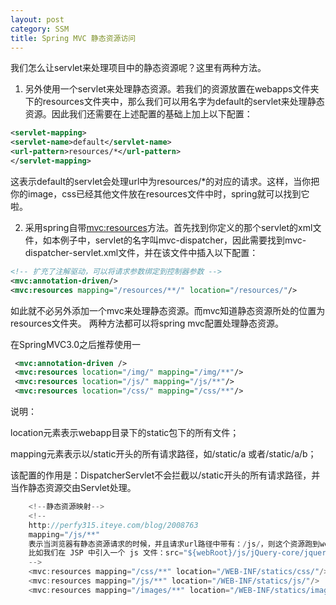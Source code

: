 ```yaml
---
layout: post
category: SSM
title: Spring MVC 静态资源访问
---
```


我们怎么让servlet来处理项目中的静态资源呢？这里有两种方法。

1. 另外使用一个servlet来处理静态资源。若我们的资源放置在webapps文件夹下的resources文件夹中，那么我们可以用名字为default的servlet来处理静态资源。因此我们还需要在上述配置的基础上加上以下配置：

```xml
<servlet-mapping>  
<servlet-name>default</servlet-name>  
<url-pattern>resources/*</url-pattern>  
</servlet-mapping>  
```

这表示default的servlet会处理url中为resources/*的对应的请求。这样，当你把你的image，css已经其他文件放在resources文件中时，spring就可以找到它啦。

2. 采用spring自带<mvc:resources>方法。首先找到你定义的那个servlet的xml文件，如本例子中，servlet的名字叫mvc-dispatcher，因此需要找到mvc-dispatcher-servlet.xml文件，并在该文件中插入以下配置：

```xml
<!-- 扩充了注解驱动，可以将请求参数绑定到控制器参数 -->
<mvc:annotation-driven/>  
<mvc:resources mapping="/resources/**/" location="/resources/"/>  
```

如此就不必另外添加一个mvc来处理静态资源。而mvc知道静态资源所处的位置为resources文件夹。
两种方法都可以将spring mvc配置处理静态资源。

在SpringMVC3.0之后推荐使用一

```xml
 <mvc:annotation-driven />
 <mvc:resources location="/img/" mapping="/img/**"/>   
 <mvc:resources location="/js/" mapping="/js/**"/>    
 <mvc:resources location="/css/" mapping="/css/**"/>  
```

说明：

location元素表示webapp目录下的static包下的所有文件；

mapping元素表示以/static开头的所有请求路径，如/static/a 或者/static/a/b；

该配置的作用是：DispatcherServlet不会拦截以/static开头的所有请求路径，并当作静态资源交由Servlet处理。

```java
    <!--静态资源映射-->
    <!--
    http://perfy315.iteye.com/blog/2008763
    mapping="/js/**"
    表示当浏览器有静态资源请求的时候，并且请求url路径中带有：/js/，则这个资源跑到webapp目录下的/WEB-INF/statics/js/去找
    比如我们在 JSP 中引入一个 js 文件：src="${webRoot}/js/jQuery-core/jquery-1.6.1.min.js
    -->
    <mvc:resources mapping="/css/**" location="/WEB-INF/statics/css/"/>
    <mvc:resources mapping="/js/**" location="/WEB-INF/statics/js/"/>
    <mvc:resources mapping="/images/**" location="/WEB-INF/statics/images/"/>
```